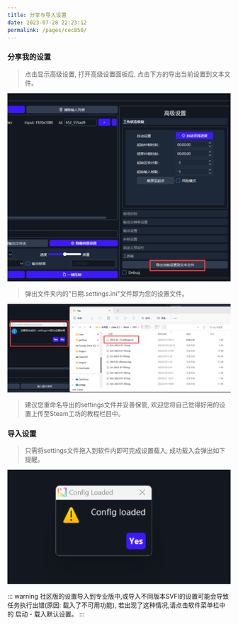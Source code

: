 ```yaml
---
title: 分享与导入设置
date: 2023-07-28 22:23:12
permalink: /pages/cec850/
---
```


### 分享我的设置

> 点击显示高级设置, 打开高级设置面板后, 点击下方的导出当前设置到文本文件。

![img](/Statics/UserGuide/41.png)

> 弹出文件夹内的"日期.settings.ini"文件即为您的设置文件。

![img](/Statics/UserGuide/42.png)

> 建议您重命名导出的settings文件并妥善保管, 欢迎您将自己觉得好用的设置上传至Steam工坊的教程栏目中。

### 导入设置

> 只需将settings文件拖入到软件内即可完成设置载入, 成功载入会弹出如下提醒。

![img](/Statics/UserGuide/43.png)

::: warning
社区版的设置导入到专业版中,或导入不同版本SVFI的设置可能会导致任务执行出错(原因: 载入了不可用功能),
若出现了这种情况,请点击软件菜单栏中的 启动 - 载入默认设置。
:::